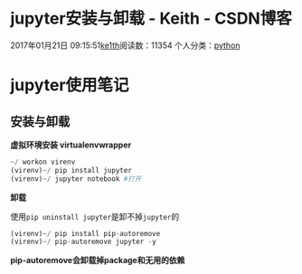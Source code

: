 # jupyter安装与卸载 - Keith - CSDN博客





2017年01月21日 09:15:51[ke1th](https://me.csdn.net/u012436149)阅读数：11354
个人分类：[python](https://blog.csdn.net/u012436149/article/category/6462204)









# jupyter使用笔记

## 安装与卸载

**虚拟环境安装 virtualenvwrapper**

```python
~/ workon virenv
(virenv)~/ pip install jupyter
(virenv)~/ jupyter notebook #打开
```

**卸载**

使用`pip uninstall jupyter`是卸不掉`jupyter`的

```python
(virenv)~/ pip install pip-autoremove
(virenv)~/ pip-autoremove jupyter -y
```

**pip-autoremove会卸载掉package和无用的依赖**



